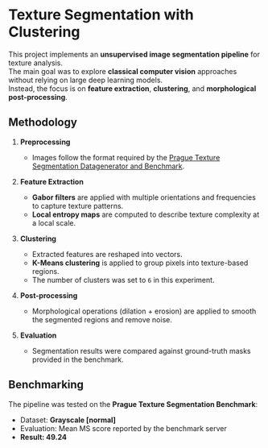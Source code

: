 # Texture Segmentation with Clustering

This project implements an **unsupervised image segmentation pipeline** for texture analysis.  
The main goal was to explore **classical computer vision** approaches without relying on large deep learning models.  
Instead, the focus is on **feature extraction**, **clustering**, and **morphological post-processing**.

## Methodology

1. **Preprocessing**  
   - Images follow the format required by the [Prague Texture Segmentation Datagenerator and Benchmark](http://mosaic.utia.cas.cz/).

2. **Feature Extraction**  
   - **Gabor filters** are applied with multiple orientations and frequencies to capture texture patterns.  
   - **Local entropy maps** are computed to describe texture complexity at a local scale.

3. **Clustering**  
   - Extracted features are reshaped into vectors.  
   - **K-Means clustering** is applied to group pixels into texture-based regions.  
   - The number of clusters was set to `6` in this experiment.

4. **Post-processing**  
   - Morphological operations (dilation + erosion) are applied to smooth the segmented regions and remove noise.

5. **Evaluation**  
   - Segmentation results were compared against ground-truth masks provided in the benchmark.  

## Benchmarking

The pipeline was tested on the **Prague Texture Segmentation Benchmark**:

- Dataset: **Grayscale [normal]**  
- Evaluation: Mean MS score reported by the benchmark server  
- **Result: 49.24**
